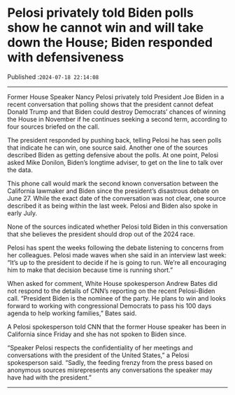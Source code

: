# Pelosi privately told Biden polls show he cannot win and will take down the House; Biden responded with defensiveness

Published :`2024-07-18 22:14:08`

---

Former House Speaker Nancy Pelosi privately told President Joe Biden in a recent conversation that polling shows that the president cannot defeat Donald Trump and that Biden could destroy Democrats’ chances of winning the House in November if he continues seeking a second term, according to four sources briefed on the call.

The president responded by pushing back, telling Pelosi he has seen polls that indicate he can win, one source said. Another one of the sources described Biden as getting defensive about the polls. At one point, Pelosi asked Mike Donilon, Biden’s longtime adviser, to get on the line to talk over the data.

This phone call would mark the second known conversation between the California lawmaker and Biden since the president’s disastrous debate on June 27. While the exact date of the conversation was not clear, one source described it as being within the last week. Pelosi and Biden also spoke in early July.

None of the sources indicated whether Pelosi told Biden in this conversation that she believes the president should drop out of the 2024 race.

Pelosi has spent the weeks following the debate listening to concerns from her colleagues. Pelosi made waves when she said in an interview last week: “It’s up to the president to decide if he is going to run. We’re all encouraging him to make that decision because time is running short.”

When asked for comment, White House spokesperson Andrew Bates did not respond to the details of CNN’s reporting on the recent Pelosi-Biden call. “President Biden is the nominee of the party. He plans to win and looks forward to working with congressional Democrats to pass his 100 days agenda to help working families,” Bates said.

A Pelosi spokesperson told CNN that the former House speaker has been in California since Friday and she has not spoken to Biden since.

“Speaker Pelosi respects the confidentiality of her meetings and conversations with the president of the United States,” a Pelosi spokesperson said. “Sadly, the feeding frenzy from the press based on anonymous sources misrepresents any conversations the speaker may have had with the president.”

---

